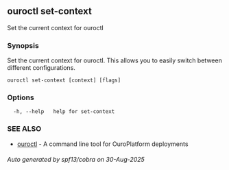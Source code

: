 ## ouroctl set-context

Set the current context for ouroctl

### Synopsis

Set the current context for ouroctl. This allows you to easily switch between different configurations.

```
ouroctl set-context [context] [flags]
```

### Options

```
  -h, --help   help for set-context
```

### SEE ALSO

* [ouroctl](ouroctl.md)	 - A command line tool for OuroPlatform deployments

###### Auto generated by spf13/cobra on 30-Aug-2025
